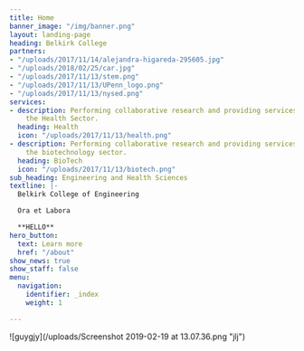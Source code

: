 ```yaml
---
title: Home
banner_image: "/img/banner.png"
layout: landing-page
heading: Belkirk College
partners:
- "/uploads/2017/11/14/alejandra-higareda-295605.jpg"
- "/uploads/2018/02/25/car.jpg"
- "/uploads/2017/11/13/stem.png"
- "/uploads/2017/11/13/UPenn_logo.png"
- "/uploads/2017/11/13/nysed.png"
services:
- description: Performing collaborative research and providing services to support
    the Health Sector.
  heading: Health
  icon: "/uploads/2017/11/13/health.png"
- description: Performing collaborative research and providing services to support
    the biotechnology sector.
  heading: BioTech
  icon: "/uploads/2017/11/13/biotech.png"
sub_heading: Engineering and Health Sciences
textline: |-
  Belkirk College of Engineering

  Ora et Labora

  **HELLO**
hero_button:
  text: Learn more
  href: "/about"
show_news: true
show_staff: false
menu:
  navigation:
    identifier: _index
    weight: 1

---
```

![guygjy](/uploads/Screenshot 2019-02-19 at 13.07.36.png "jlj")